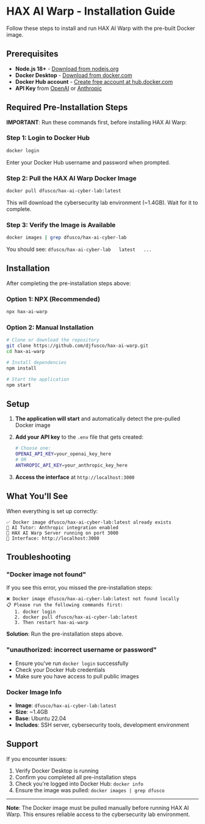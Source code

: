 # HAX AI Warp - Installation Guide

Follow these steps to install and run HAX AI Warp with the pre-built Docker image.

## Prerequisites

- **Node.js 18+** - [Download from nodejs.org](https://nodejs.org/)
- **Docker Desktop** - [Download from docker.com](https://docker.com/products/docker-desktop)
- **Docker Hub account** - [Create free account at hub.docker.com](https://hub.docker.com)
- **API Key** from [OpenAI](https://platform.openai.com/api-keys) or [Anthropic](https://console.anthropic.com/account/keys)

## Required Pre-Installation Steps

**IMPORTANT**: Run these commands first, before installing HAX AI Warp:

### Step 1: Login to Docker Hub
```bash
docker login
```
Enter your Docker Hub username and password when prompted.

### Step 2: Pull the HAX AI Warp Docker Image
```bash
docker pull dfusco/hax-ai-cyber-lab:latest
```
This will download the cybersecurity lab environment (~1.4GB). Wait for it to complete.

### Step 3: Verify the Image is Available
```bash
docker images | grep dfusco/hax-ai-cyber-lab
```
You should see: `dfusco/hax-ai-cyber-lab   latest   ...`

## Installation

After completing the pre-installation steps above:

### Option 1: NPX (Recommended)
```bash
npx hax-ai-warp
```

### Option 2: Manual Installation
```bash
# Clone or download the repository
git clone https://github.com/djfusco/hax-ai-warp.git
cd hax-ai-warp

# Install dependencies
npm install

# Start the application
npm start
```

## Setup

1. **The application will start** and automatically detect the pre-pulled Docker image
2. **Add your API key** to the `.env` file that gets created:
   ```bash
   # Choose one:
   OPENAI_API_KEY=your_openai_key_here
   # OR
   ANTHROPIC_API_KEY=your_anthropic_key_here
   ```

3. **Access the interface** at `http://localhost:3000`

## What You'll See

When everything is set up correctly:
```
✅ Docker image dfusco/hax-ai-cyber-lab:latest already exists
🤖 AI Tutor: Anthropic integration enabled
🚀 HAX AI Warp Server running on port 3000
📱 Interface: http://localhost:3000
```

## Troubleshooting

### "Docker image not found"
If you see this error, you missed the pre-installation steps:
```
❌ Docker image dfusco/hax-ai-cyber-lab:latest not found locally
📋 Please run the following commands first:
   1. docker login
   2. docker pull dfusco/hax-ai-cyber-lab:latest
   3. Then restart hax-ai-warp
```

**Solution**: Run the pre-installation steps above.

### "unauthorized: incorrect username or password"
- Ensure you've run `docker login` successfully
- Check your Docker Hub credentials
- Make sure you have access to pull public images

### Docker Image Info
- **Image**: `dfusco/hax-ai-cyber-lab:latest`
- **Size**: ~1.4GB
- **Base**: Ubuntu 22.04
- **Includes**: SSH server, cybersecurity tools, development environment

## Support

If you encounter issues:
1. Verify Docker Desktop is running
2. Confirm you completed all pre-installation steps
3. Check you're logged into Docker Hub: `docker info`
4. Ensure the image was pulled: `docker images | grep dfusco`

---

**Note**: The Docker image must be pulled manually before running HAX AI Warp. This ensures reliable access to the cybersecurity lab environment.
